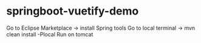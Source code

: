 # springboot-vuetify-demo

Go to Eclipse Marketplace -> install Spring tools
Go to local terminal -> mvn clean install -Plocal
Run on tomcat

